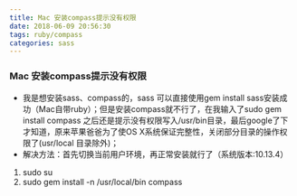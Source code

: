 ```yaml
---
title: Mac 安装compass提示没有权限
date: 2018-06-09 20:56:30
tags: ruby/compass
categories: sass
---
```

### **Mac 安装compass提示没有权限**
- 我是想安装sass、compass的，sass 可以直接使用gem install sass安装成功（Mac自带ruby）；但是安装compass就不行了，在我输入了sudo gem install compass 之后还是提示没有权限写入/usr/bin目录，最后google了下才知道，原来苹果爸爸为了使OS X系统保证完整性，关闭部分目录的操作权限了(usr/local 目录除外)；
- 解决方法：首先切换当前用户环境，再正常安装就行了（系统版本:10.13.4）
1. sudo su   
2. sudo gem install -n /usr/local/bin compass